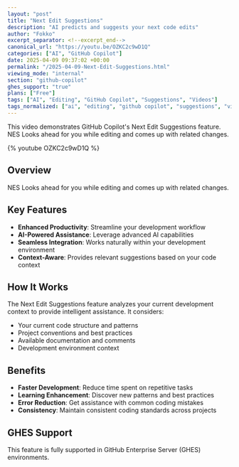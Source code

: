 ```yaml
---
layout: "post"
title: "Next Edit Suggestions"
description: "AI predicts and suggests your next code edits"
author: "Fokko"
excerpt_separator: <!--excerpt_end-->
canonical_url: "https://youtu.be/OZKC2c9wD1Q"
categories: ["AI", "GitHub Copilot"]
date: 2025-04-09 09:37:02 +00:00
permalink: "/2025-04-09-Next-Edit-Suggestions.html"
viewing_mode: "internal"
section: "github-copilot"
ghes_support: "true"
plans: ["Free"]
tags: ["AI", "Editing", "GitHub Copilot", "Suggestions", "Videos"]
tags_normalized: ["ai", "editing", "github copilot", "suggestions", "videos"]
---
```


This video demonstrates GitHub Copilot's Next Edit Suggestions feature. NES Looks ahead for you while editing and comes up with related changes.<!--excerpt_end-->

{% youtube OZKC2c9wD1Q %}

## Overview

NES Looks ahead for you while editing and comes up with related changes.

## Key Features

- **Enhanced Productivity**: Streamline your development workflow
- **AI-Powered Assistance**: Leverage advanced AI capabilities
- **Seamless Integration**: Works naturally within your development environment
- **Context-Aware**: Provides relevant suggestions based on your code context

## How It Works

The Next Edit Suggestions feature analyzes your current development context to provide intelligent assistance. It considers:

- Your current code structure and patterns
- Project conventions and best practices
- Available documentation and comments
- Development environment context

## Benefits

- **Faster Development**: Reduce time spent on repetitive tasks
- **Learning Enhancement**: Discover new patterns and best practices
- **Error Reduction**: Get assistance with common coding mistakes
- **Consistency**: Maintain consistent coding standards across projects

## GHES Support

This feature is fully supported in GitHub Enterprise Server (GHES) environments.
